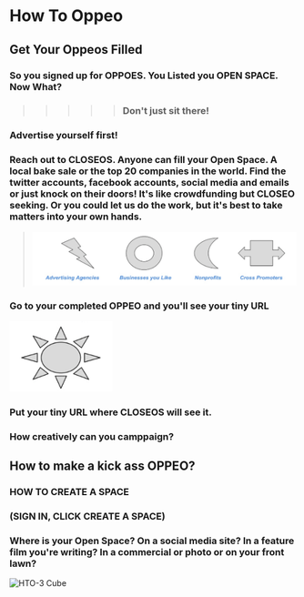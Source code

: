 # How To Oppeo

## Get Your Oppeos Filled

###            So you signed up for OPPOES.  You Listed you OPEN SPACE.  Now What?

>>>>>###                       Don't just sit there!

###                    Advertise yourself first!
### Reach out to CLOSEOS.  Anyone can fill your Open Space.  A local bake sale or the top 20 companies in the world.  Find the twitter accounts, facebook accounts, social media and emails or just knock on their doors!  It's like crowdfunding but CLOSEO seeking.  Or you could let us do the work, but it's best to take matters into your own hands.

>![HTO-1 Advertising Options](https://github.com/bijoutrouvaille/oppeosdocs/blob/master/help/howto/HTO-1%20Advertising%20Options.png)

###           Go to your completed OPPEO and you'll see your tiny URL

![HTO-2 Sun](https://github.com/bijoutrouvaille/oppeosdocs/blob/master/help/howto/HTO-2%20Sun.png)

###              Put your tiny URL where CLOSEOS will see it.
###               How creatively can you camppaign?

## How to make a kick ass OPPEO?

###  HOW TO CREATE A SPACE
###  (SIGN IN, CLICK CREATE A SPACE)
### Where is your Open Space?  On a social media site?  In a feature film you're writing?  In a commercial or photo or on your front lawn?

![HTO-3 Cube](https://github.com/bijoutrouvaille/oppeosdocs/edit/master/help/howto/HTO-3%20Cube.png)

